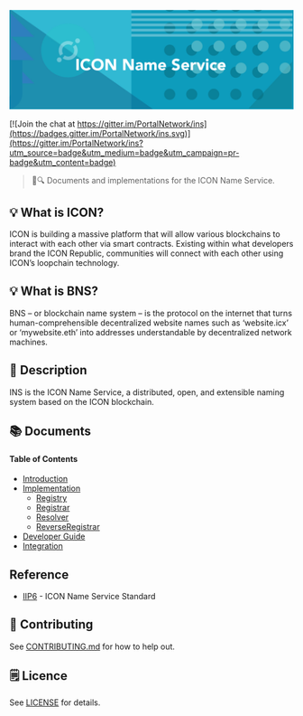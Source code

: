 ![ICON Name Service](./assets/title.jpg)

[![Join the chat at https://gitter.im/PortalNetwork/ins](https://badges.gitter.im/PortalNetwork/ins.svg)](https://gitter.im/PortalNetwork/ins?utm_source=badge&utm_medium=badge&utm_campaign=pr-badge&utm_content=badge)

> 📖🔍 Documents and implementations for the ICON Name Service.

## 💡 What is ICON?
ICON is building a massive platform that will allow various blockchains to interact with each other via smart contracts.  Existing within what developers brand the ICON Republic, communities will connect with each other using ICON’s loopchain technology.

## 💡 What is BNS?
BNS – or blockchain name system – is the protocol on the internet that turns human-comprehensible decentralized website names such as ‘website.icx’ or ‘mywebsite.eth’ into addresses understandable by decentralized network machines.

## 📝 Description

INS is the ICON Name Service, a distributed, open, and extensible naming system based on the ICON blockchain.

## 📚 Documents

#### Table of Contents
-  [Introduction](./docs/INTRODUCTION.md)
-  [Implementation](./docs/IMPLEMENTATION.md)
    - [Registry](./docs/REGISTRY.md)
    - [Registrar](./docs/REGISTRAR.md)
    - [Resolver](./docs/RESOLVER.md)
    - [ReverseRegistrar](./docs/REVERSE_REGISTRAR.md)
-  [Developer Guide](./docs/DEVELOPER_GUIDE.md)
-  [Integration](./docs/INTEGRATION.md)

## Reference
- [IIP6](https://github.com/icon-project/IIPs/blob/master/IIPS/iip-6.md) - ICON Name Service Standard

## 📣 Contributing
See [CONTRIBUTING.md](./CONTRIBUTING.md) for how to help out.

## 🗒 Licence
See [LICENSE](./LICENSE) for details.
